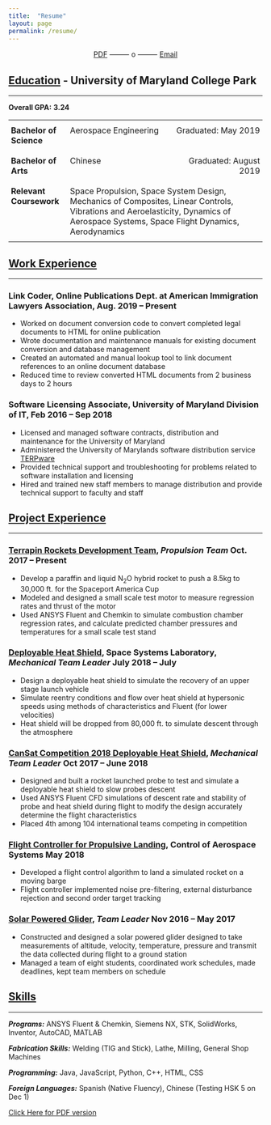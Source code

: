 ```yaml
---
title:  "Resume"
layout: page 
permalink: /resume/
---
```

<center>
<a href="/resume/A_Danao-Schroeder_resume_2019-10.pdf" class="btn btn-success" target="_blank" >PDF</a>
     &#11835; o &#11835;
<a href="mailto:{{ site.email }}" title="Email" class="btn btn-success" target="_blank"> Email </a>
</center>

## [Education](/resume/#education)  -  University of Maryland College Park

---

**Overall GPA:**  **3.24**

<style type="text/css">
/* if someone ever reads this, hi! and also why? */
.tg  {border-collapse:collapse;border-spacing:0;}
.tg td{padding:10px 5px;overflow:hidden;word-break:normal;}
.tg th{font-weight:normal;padding:10px 5px;border-width:1px;overflow:hidden;word-break:normal;}
.tg .tg-1wig{font-weight:bold;text-align:left;vertical-align:top}
.tg .tg-lqy6{text-align:right;vertical-align:top}
.tg .tg-0lax{text-align:left;vertical-align:top}
@media screen and (max-width: 767px) {.tg {width: auto !important;}.tg col {width: auto !important;}.tg-wrap {overflow-x: auto;-webkit-overflow-scrolling: touch;}}</style>
<div class="tg-wrap"><table class="tg">
  <tr>
    <td class="tg-1wig">Bachelor of Science</td>
    <td class="tg-0lax">Aerospace Engineering</td>
    <td class="tg-lqy6">Graduated: May 2019</td>
  </tr>
  <tr>
    <td class="tg-1wig">Bachelor of Arts</td>
    <td class="tg-0lax">Chinese</td>
    <td class="tg-lqy6">Graduated: August 2019</td>
  </tr>
  <tr>
    <td class="tg-1wig">Relevant Coursework</td>
    <td class="tg-0lax" colspan="2">Space Propulsion, Space System Design, Mechanics of Composites, Linear Controls, Vibrations and Aeroelasticity, Dynamics of Aerospace Systems, Space Flight Dynamics, Aerodynamics</td>
  </tr>
</table></div>

## [Work Experience](/resume/#work)

---

### Link Coder, Online Publications Dept. at American Immigration Lawyers Association, Aug. 2019 – Present

- Worked on document conversion code to convert completed legal documents to HTML for online publication
- Wrote documentation and maintenance manuals for existing document conversion and database management
- Created an automated and manual lookup tool to link document references to an online document database
- Reduced time to review converted HTML documents from 2 business days to 2 hours

### Software Licensing Associate, University of Maryland Division of IT, Feb 2016 – Sep 2018

- Licensed and managed software contracts, distribution and maintenance for the University of Maryland
- Administered the University of Marylands software distribution service [TERPware](http://terpware.umd.edu)
- Provided technical support and troubleshooting for problems related to software installation and licensing
- Hired and trained new staff members to manage distribution and provide technical support to faculty and staff

## [Project Experience]()

---

### [Terrapin Rockets Development Team](/terrapin-rockets/), _Propulsion Team_ Oct. 2017 – Present

- Develop a paraffin and liquid N<sub>2</sub>O hybrid rocket to push a 8.5kg to 30,000 ft. for the Spaceport America Cup
- Modeled and designed a small scale test motor to measure regression rates and thrust of the motor
- Used ANSYS Fluent and Chemkin to simulate combustion chamber regression rates, and calculate predicted
    chamber pressures and temperatures for a small scale test stand

### [Deployable Heat Shield](/deployabe-heat-shield/), Space Systems Laboratory, _Mechanical Team Leader_ July 2018 – July

- Design a deployable heat shield to simulate the recovery of an upper stage launch vehicle
- Simulate reentry conditions and flow over heat shield at hypersonic speeds using methods of characteristics and
    Fluent (for lower velocities)
- Heat shield will be dropped from 80,000 ft. to simulate descent through the atmosphere

### [CanSat Competition 2018 Deployable Heat Shield](/cansat-2018/), _Mechanical Team Leader_ Oct 2017 – June 2018

- Designed and built a rocket launched probe to test and simulate a deployable heat shield to slow probes descent
- Used ANSYS Fluent CFD simulations of descent rate and stability of probe and heat shield during flight to
    modify the design accurately determine the flight characteristics
- Placed 4th among 104 international teams competing in competition

### [Flight Controller for Propulsive Landing](), Control of Aerospace Systems May 2018

- Developed a flight control algorithm to land a simulated rocket on a moving barge
- Flight controller implemented noise pre-filtering, external disturbance rejection and second order target tracking

### [Solar Powered Glider](/solar-powered-glider/), _Team Leader_ Nov 2016 – May 2017

- Constructed and designed a solar powered glider designed to take measurements of altitude, velocity, temperature,
    pressure and transmit the data collected during flight to a ground station
- Managed a team of eight students, coordinated work schedules, made deadlines, kept team members on schedule

## [Skills](/#)

---

___Programs:___ ANSYS Fluent & Chemkin, Siemens NX, STK, SolidWorks, Inventor, AutoCAD, MATLAB

___Fabrication Skills:___ Welding (TIG and Stick), Lathe, Milling, General Shop Machines

___Programming:___ Java, JavaScript, Python, C++, HTML, CSS

___Foreign Languages:___ Spanish (Native Fluency), Chinese (Testing HSK 5 on Dec 1)

[Click Here for PDF version](/resume/A_Danao-Schroeder_resume_2019-10.pdf)
